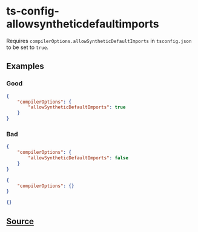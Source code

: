 # ts-config-allowsyntheticdefaultimports

Requires `compilerOptions.allowSyntheticDefaultImports` in `tsconfig.json` to be set to `true`.

## Examples

### Good

```json
{
    "compilerOptions": {
        "allowSyntheticDefaultImports": true
    }
}
```

### Bad

```json
{
    "compilerOptions": {
        "allowSyntheticDefaultImports": false
    }
}
```

```json
{
    "compilerOptions": {}
}
```

```json
{}
```

## [Source](https://azuresdkspecs.z5.web.core.windows.net/TypeScriptSpec.html#ts-config-allowsyntheticdefaultimports)
